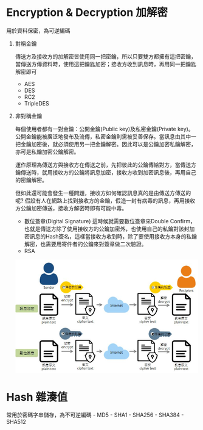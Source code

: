 # Encryption & Decryption 加解密
  
  用於資料保密，為可逆編碼
  
  1. 對稱金鑰
  
     傳送方及接收方的加解密皆使用同一把密鑰，所以只要雙方都擁有這把密鑰，當傳送方傳資料時，使用這把鑰匙加密；接收方收到訊息時，再用同一把鑰匙解密即可
     - AES
     - DES
     - RC2
     - TripleDES
  
  2. 非對稱金鑰
  
     每個使用者都有一對金鑰：公開金鑰(Public key)及私密金鑰(Private key)。公開金鑰能被廣泛地發布及流傳，私密金鑰則需被妥善保存。當訊息由其中一把金鑰加密後，就必須使用另一把金鑰解密。因此可以是公鑰加密私鑰解密，亦可是私鑰加密公鑰解密。
     
     運作原理為傳送方與接收方在傳送之前，先把彼此的公鑰傳給對方，當傳送方鑰傳送時，就用接收方的公鑰將訊息加密，接收方收到加密訊息後，再用自己的密鑰解密。
     
     但如此還可能會發生一種問題，接收方如何確認訊息真的是由傳送方傳送的呢? 假設有人在網路上找到接收方的金鑰，假造一封有病毒的訊息，再用接收方公鑰加密傳送，接收方解密時即有可能中毒。
     
     - 數位簽章(Digital Signature)
       這時候就需要數位簽章來Double Confirm，也就是傳送方除了使用接收方的公鑰加密外，也使用自己的私鑰對該封加密訊息的Hash簽名，這樣當接收方收到時，除了要使用接收方本身的私鑰解密，也需要用寄件者的公鑰來對簽章做二次驗證。
     - RSA
     
     ![Dashboard](https://github.com/YiHsuanLi0113/DailyNote/blob/master/Images/encryption.JPG)

# Hash 雜湊值

  常用於密碼字串儲存，為不可逆編碼
     - MD5
     - SHA1
     - SHA256
     - SHA384
     - SHA512
